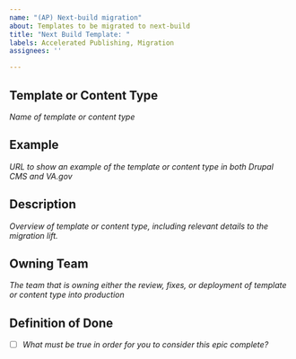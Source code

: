 ```yaml
---
name: "(AP) Next-build migration"
about: Templates to be migrated to next-build
title: "Next Build Template: "
labels: Accelerated Publishing, Migration
assignees: ''

---
```


## Template or Content Type
_Name of template or content type_

## Example
_URL to show an example of the template or content type in both Drupal CMS and VA.gov_

## Description
_Overview of template or content type, including relevant details to the migration lift._

## Owning Team 
_The team that is owning either the review, fixes, or deployment of template or content type into production_

## Definition of Done
- [ ] _What must be true in order for you to consider this epic complete?_
